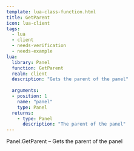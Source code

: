 ```yaml
---
template: lua-class-function.html
title: GetParent
icon: lua-client
tags:
  - lua
  - client
  - needs-verification
  - needs-example
lua:
  library: Panel
  function: GetParent
  realm: client
  description: "Gets the parent of the panel"
  
  arguments:
  - position: 1
    name: "panel"
    type: Panel
  returns:
    - type: Panel
      description: "The parent of the panel"
---
```


<div class="lua__search__keywords">
Panel:GetParent &#x2013; Gets the parent of the panel
</div>
